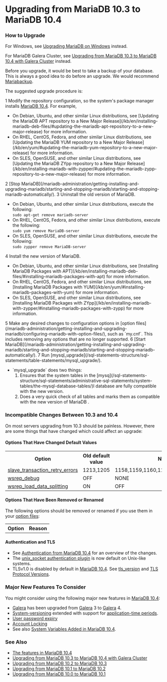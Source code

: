 # Upgrading from MariaDB 10.3 to MariaDB 10.4

### How to Upgrade

For Windows, see [Upgrading MariaDB on Windows](/mariadb-administration/getting-installing-and-upgrading-mariadb/upgrading/upgrading-mariadb-on-windows/) instead.

For MariaDB Galera Cluster, see [Upgrading from MariaDB 10.3 to MariaDB 10.4 with Galera Cluster](/replication/galera-cluster/upgrading-galera-cluster/upgrading-from-mariadb-103-to-mariadb-104-with-galera-cluster/) instead.

Before you upgrade, it would be best to take a backup of your database. This is always a good idea to do before an upgrade. We would recommend [Mariabackup](/mariadb-administration/backing-up-and-restoring-databases/mariabackup/).

The suggested upgrade procedure is:

1 Modify the repository configuration, so the system's package manager installs [MariaDB 10.4](/kb/en/what-is-mariadb-104/). For example,
<ul start="1"><li>On Debian, Ubuntu, and other similar Linux distributions, see [Updating the MariaDB APT repository to a New Major Release](/kb/en/installing-mariadb-deb-files/#updating-the-mariadb-apt-repository-to-a-new-major-release) for more information.
</li><li>On RHEL, CentOS, Fedora, and other similar Linux distributions, see [Updating the MariaDB YUM repository to a New Major Release](/kb/en/yum/#updating-the-mariadb-yum-repository-to-a-new-major-release) for more information.
</li><li>On SLES, OpenSUSE, and other similar Linux distributions, see [Updating the MariaDB ZYpp repository to a New Major Release](/kb/en/installing-mariadb-with-zypper/#updating-the-mariadb-zypp-repository-to-a-new-major-release) for more information.
</li></ul>
2 [Stop MariaDB](/mariadb-administration/getting-installing-and-upgrading-mariadb/starting-and-stopping-mariadb/starting-and-stopping-mariadb-automatically/).
3 Uninstall the old version of MariaDB.
<ul start="1"><li>On Debian, Ubuntu, and other similar Linux distributions, execute the following: <br>
<code class="fixed" style="white-space:pre-wrap">sudo apt-get remove mariadb-server</code>
</li><li>On RHEL, CentOS, Fedora, and other similar Linux distributions, execute the following: <br>
<code class="fixed" style="white-space:pre-wrap">sudo yum remove MariaDB-server</code>
</li><li>On SLES, OpenSUSE, and other similar Linux distributions, execute the following: <br>
<code class="fixed" style="white-space:pre-wrap">sudo zypper remove MariaDB-server</code>
</li></ul>
4 Install the new version of MariaDB.
<ul start="1"><li>On Debian, Ubuntu, and other similar Linux distributions, see [Installing MariaDB Packages with APT](/kb/en/installing-mariadb-deb-files/#installing-mariadb-packages-with-apt) for more information.
</li><li>On RHEL, CentOS, Fedora, and other similar Linux distributions, see [Installing MariaDB Packages with YUM](/kb/en/yum/#installing-mariadb-packages-with-yum) for more information.
</li><li>On SLES, OpenSUSE, and other similar Linux distributions, see [Installing MariaDB Packages with ZYpp](/kb/en/installing-mariadb-with-zypper/#installing-mariadb-packages-with-zypp) for more information.
</li></ul>
5 Make any desired changes to configuration options in [option files](/mariadb-administration/getting-installing-and-upgrading-mariadb/configuring-mariadb-with-option-files/), such as `my.cnf`. This includes removing any options that are no longer supported.
6 [Start MariaDB](/mariadb-administration/getting-installing-and-upgrading-mariadb/starting-and-stopping-mariadb/starting-and-stopping-mariadb-automatically/).
7 Run [mysql_upgrade](/sql-statements-structure/sql-statements/table-statements/mysql_upgrade/).
<ul start="1"><li>`mysql_upgrade` does two things:
<ol start="1"><li>Ensures that the system tables in the [mysq](/sql-statements-structure/sql-statements/administrative-sql-statements/system-tables/the-mysql-database-tables/)l database are fully compatible with the new version.
</li><li>Does a very quick check of all tables and marks them as compatible with the new version of MariaDB .
</li></ol>
</li></ul>

### Incompatible Changes Between 10.3 and 10.4

On most servers upgrading from 10.3 should be painless. However, there are some things that have changed which could affect an upgrade:

#### Options That Have Changed Default Values

<table><tbody><tr><th>Option</th><th>Old default value</th><th>New default value</th></tr>
<tr><td><a href="/kb/en/replication-and-binary-log-system-variables/#slave_transaction_retry_errors">slave_transaction_retry_errors</a></td><td>1213,1205</td><td>1158,1159,1160,1161,1205,1213,1429,2013,12701</td></tr>
<tr><td><a href="/kb/en/galera-cluster-system-variables/#wsrep_debug">wsrep_debug</a></td><td>OFF</td><td>NONE</td></tr>
<tr><td><a href="/kb/en/galera-cluster-system-variables/#wsrep_load_data_splitting">wsrep_load_data_splitting</a></td><td>ON</td><td>OFF</td></tr>
</tbody></table>

#### Options That Have Been Removed or Renamed

The following options should be removed or renamed if you use them in your [option files](/mariadb-administration/getting-installing-and-upgrading-mariadb/configuring-mariadb-with-option-files/):

<table><tbody><tr><th>Option</th><th>Reason</th></tr>
</tbody></table>

#### Authentication and TLS

- See [Authentication from MariaDB 10.4](/mariadb-administration/user-server-security/user-account-management/authentication-from-mariadb-104/) for an overview of the changes.
- The [unix_socket authentication plugin](/columns-storage-engines-and-plugins/plugins/authentication-plugins/authentication-plugin-unix-socket/) is now default on Unix-like systems.
- TLSv1.0 is disabled by default in [MariaDB 10.4](/kb/en/what-is-mariadb-104/). See [tls_version](/kb/en/ssltls-system-variables/#tls_version) and [TLS Protocol Versions](/kb/en/secure-connections-overview/#tls-protocol-versions).

### Major New Features To Consider

You might consider using the following major new features in [MariaDB 10.4](/kb/en/what-is-mariadb-104/):

- [Galera](/replication/galera-cluster/) has been upgraded from [Galera](/replication/galera-cluster/) 3 to [Galera](/replication/galera-cluster/) 4.
- [System-versioning](/kb/en/temporal-data-tables/) extended with support for [application-time periods](/kb/en/temporal-data-tables/#application-time-periods).
- [User password expiry](/mariadb-administration/user-server-security/user-account-management/user-password-expiry/)
- [Account Locking](/mariadb-administration/user-server-security/user-account-management/account-locking/)
- See also [System Variables Added in MariaDB 10.4](/replication/optimization-and-tuning/system-variables/system-and-status-variables-added-by-major-release/system-variables-added-in-mariadb-104/).

### See Also

- [The features in MariaDB 10.4](/kb/en/what-is-mariadb-104/)
- [Upgrading from MariaDB 10.3 to MariaDB 10.4 with Galera Cluster](/replication/galera-cluster/upgrading-galera-cluster/upgrading-from-mariadb-103-to-mariadb-104-with-galera-cluster/)
- [Upgrading from MariaDB 10.2 to MariaDB 10.3](/mariadb-administration/getting-installing-and-upgrading-mariadb/upgrading/upgrading-from-mariadb-102-to-mariadb-103/)
- [Upgrading from MariaDB 10.1 to MariaDB 10.2](/mariadb-administration/getting-installing-and-upgrading-mariadb/upgrading/upgrading-from-mariadb-101-to-mariadb-102/)
- [Upgrading from MariaDB 10.0 to MariaDB 10.1](/mariadb-administration/getting-installing-and-upgrading-mariadb/upgrading/upgrading-from-mariadb-100-to-mariadb-101/)